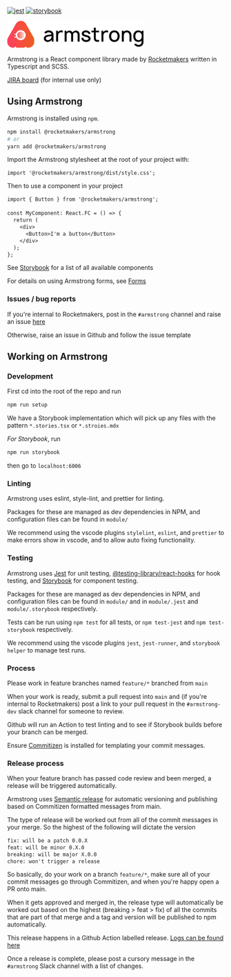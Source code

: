 [![jest](https://jestjs.io/img/jest-badge.svg)](https://github.com/facebook/jest) [![storybook](https://raw.githubusercontent.com/storybooks/brand/master/badge/badge-storybook.svg)](https://github.com/storybookjs)

![armstrong logo](https://raw.githubusercontent.com/Rocketmakers/armstrong-edge/develop/docs/assets/armstrong-logo.svg)

Armstrong is a React component library made by [Rocketmakers](rocketmakers.com/) written in Typescript and SCSS.

[JIRA board](https://rocketmakers.atlassian.net/jira/software/projects/ARM/boards/154) (for internal use only)

## Using Armstrong

Armstrong is installed using `npm`.

```bash
npm install @rocketmakers/armstrong
# or
yarn add @rocketmakers/armstrong
```

Import the Armstrong stylesheet at the root of your project with:
```tsx
import '@rocketmakers/armstrong/dist/style.css';
```

Then to use a component in your project

```tsx
import { Button } from '@rocketmakers/armstrong';

const MyComponent: React.FC = () => {
  return (
    <div>
      <Button>I'm a button</Button>
    </div>
  );
};
```

See [Storybook](https://rocketmakers.github.io/armstrong-edge/) for a list of all available components

For details on using Armstrong forms, see [Forms](https://rocketmakers.github.io/armstrong-edge/?path=/docs/form-form-hooks--docs)

### Issues / bug reports

If you're internal to Rocketmakers, post in the `#armstrong` channel and raise an issue [here](https://github.com/Rocketmakers/armstrong-edge/issues)

Otherwise, raise an issue in Github and follow the issue template

## Working on Armstrong

### Development

First cd into the root of the repo and run

```sh
npm run setup
```

We have a Storybook implementation which will pick up any files with the pattern `*.stories.tsx` or `*.stroies.mdx`

_For Storybook_, run

```sh
npm run storybook
```

then go to `localhost:6006`

### Linting

Armstrong uses eslint, style-lint, and prettier for linting.

Packages for these are managed as dev dependencies in NPM, and configuration files can be found in `module/`

We recommend using the vscode plugins `stylelint`, `eslint`, and `prettier` to make errors show in vscode, and to allow auto fixing functionality.

### Testing

Armstrong uses [Jest](https://jestjs.io/docs/using-matchers) for unit testing, [@testing-library/react-hooks](https://github.com/testing-library/react-hooks-testing-library) for hook testing, and [Storybook](https://github.com/storybookjs) for component testing.

Packages for these are managed as dev dependencies in NPM, and configuration files can be found in `module/` and in `module/.jest` and `module/.storybook` respectively.

Tests can be run using `npm test` for all tests, or `npm test-jest` and `npm test-storybook` respectively.

We recommend using the vscode plugins `jest`, `jest-runner`, and `storybook helper` to manage test runs.

### Process

Please work in feature branches named `feature/*` branched from `main`

When your work is ready, submit a pull request into `main` and (if you're internal to Rocketmakers) post a link to your pull request in the `#armstrong-dev` slack channel for someone to review.

Github will run an Action to test linting and to see if Storybook builds before your branch can be merged.

Ensure [Commitizen](https://github.com/commitizen/cz-cli) is installed for templating your commit messages.

### Release process

When your feature branch has passed code review and been merged, a release will be triggered automatically.

Armstrong uses [Semantic release](https://semantic-release.gitbook.io/semantic-release/) for automatic versioning and publishing based on Commitizen formatted messages from main.

The type of release will be worked out from all of the commit messages in your merge. So the highest of the following will dictate the version

```
fix: will be a patch 0.0.X
feat: will be minor 0.X.0
breaking: will be major X.0.0
chore: won't trigger a release
```

So basically, do your work on a branch `feature/*`, make sure all of your commit messages go through Commitizen, and when you're happy open a PR onto main.

When it gets approved and merged in, the release type will automatically be worked out based on the highest (breaking > feat > fix) of all the commits that are part of that merge and a tag and version will be published to npm automatically.

This release happens in a Github Action labelled release. [Logs can be found here](https://github.com/Rocketmakers/armstrong-edge/actions/workflows/release.yml)

Once a release is complete, please post a cursory message in the `#armstrong` Slack channel with a list of changes.
